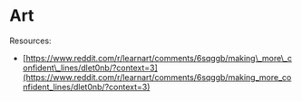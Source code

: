# Art

Resources:

* [https://www.reddit.com/r/learnart/comments/6sqggb/making\_more\_confident\_lines/dlet0nb/?context=3](https://www.reddit.com/r/learnart/comments/6sqggb/making_more_confident_lines/dlet0nb/?context=3)

